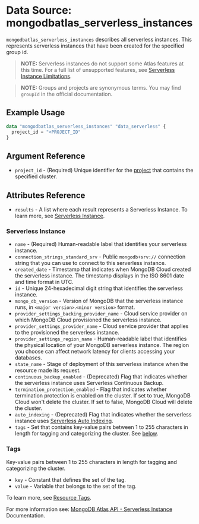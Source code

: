# Data Source: mongodbatlas_serverless_instances

`mongodbatlas_serverless_instances` describes all serverless instances. This represents serverless instances that have been created for the specified group id.

> **NOTE:**  Serverless instances do not support some Atlas features at this time.
For a full list of unsupported features, see [Serverless Instance Limitations](https://docs.atlas.mongodb.com/reference/serverless-instance-limitations/).

> **NOTE:** Groups and projects are synonymous terms. You may find `groupId` in the official documentation.


## Example Usage

```terraform
data "mongodbatlas_serverless_instances" "data_serverless" {
  project_id = "<PROJECT_ID"
}
```

## Argument Reference

* `project_id` - (Required) Unique identifier for the [project](https://docs.atlas.mongodb.com/organizations-projects/#std-label-projects) that contains the specified cluster.

## Attributes Reference
* `results` - A list where each result represents a Serverless Instance. To learn more, see [Serverless Instance](#serverless-instance).

### Serverless Instance

* `name` - (Required) Human-readable label that identifies your serverless instance.
* `connection_strings_standard_srv` - Public `mongodb+srv://` connection string that you can use to connect to this serverless instance.
* `created_date` - Timestamp that indicates when MongoDB Cloud created the serverless instance. The timestamp displays in the ISO 8601 date and time format in UTC.
* `id` - Unique 24-hexadecimal digit string that identifies the serverless instance.
* `mongo_db_version` - Version of MongoDB that the serverless instance runs, in `<major version>`.`<minor version>` format.
* `provider_settings_backing_provider_name` - Cloud service provider on which MongoDB Cloud provisioned the serverless instance.
* `provider_settings_provider_name` - Cloud service provider that applies to the provisioned the serverless instance.
* `provider_settings_region_name` - Human-readable label that identifies the physical location of your MongoDB serverless instance. The region you choose can affect network latency for clients accessing your databases.
* `state_name` - Stage of deployment of this serverless instance when the resource made its request.
* `continuous_backup_enabled` - (Deprecated) Flag that indicates whether the serverless instance uses Serverless Continuous Backup.
* `termination_protection_enabled` - Flag that indicates whether termination protection is enabled on the cluster. If set to true, MongoDB Cloud won't delete the cluster. If set to false, MongoDB Cloud will delete the cluster.
* `auto_indexing` - (Deprecated) Flag that indicates whether the serverless instance uses [Serverless Auto Indexing](https://www.mongodb.com/docs/atlas/performance-advisor/auto-index-serverless/).
* `tags` - Set that contains key-value pairs between 1 to 255 characters in length for tagging and categorizing the cluster. See [below](#tags).

### Tags

Key-value pairs between 1 to 255 characters in length for tagging and categorizing the cluster.

* `key` - Constant that defines the set of the tag.
* `value` - Variable that belongs to the set of the tag.

To learn more, see [Resource Tags](https://dochub.mongodb.org/core/add-cluster-tag-atlas).



For more information see: [MongoDB Atlas API - Serverless Instance](https://docs.atlas.mongodb.com/reference/api/serverless-instances/) Documentation.
